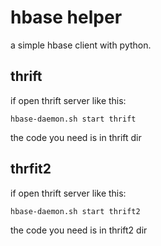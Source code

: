 # hbase helper
a simple hbase client with python.
## thrift
if open thrift server like this:

`hbase-daemon.sh start thrift`

the code you need is in thrift dir


## thrfit2
if open thrift server like this:

`hbase-daemon.sh start thrift2`

the code you need is in thrift2 dir


